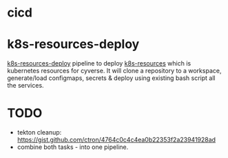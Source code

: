 # cicd

# k8s-resources-deploy
[k8s-resources-deploy](k8s-resources-deploy/README.md) pipeline to deploy [k8s-resources]() which is kubernetes resources for cyverse.
It will clone a repository to a workspace, generate/load configmaps, secrets & deploy using existing bash script all the services.

# TODO

* tekton cleanup: https://gist.github.com/ctron/4764c0c4c4ea0b22353f2a23941928ad
* combine both tasks - into one pipeline.